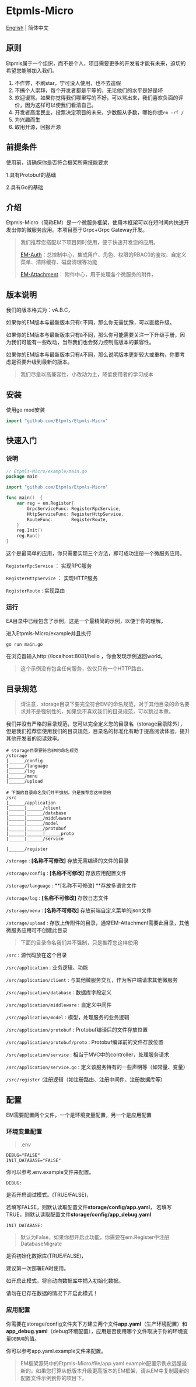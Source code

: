 # Etpmls-Micro

[English](./README.md) | 简体中文

##  原则

Etpmls属于一个组织，而不是个人，项目需要更多的开发者才能有未来，迫切的希望您能够加入我们。

1. 不作弊，不刷star，宁可没人使用，也不去造假
2. 不搞个人崇拜，每个开发者都是平等的，无论他们的水平是好是坏
3. 欢迎谩骂。如果你觉得我们哪里写的不好，可以骂出来，我们喜欢负面的评价，因为这样可以使我们看清自己。
4. 开发者高度民主，投票决定项目的未来，少数服从多数，哪怕你想`rm -rf /`
5. 为兴趣而生
6. 取用开源，回报开源

## 前提条件

使用前，请确保你是否符合框架所需技能要求

1.具有Protobuf的基础

2.具有Go的基础

## 介绍

Etpmls-Micro（简称EM）是一个微服务框架，使用本框架可以在短时间内快速开发出你的微服务应用。本项目基于Grpc+Grpc Gateway开发。

>我们推荐您搭配以下项目同时使用，便于快速开发您的应用。
>
>[EM-Auth](https://github.com/Etpmls/EM-Auth)：总控制中心，集成用户、角色、权限的RBAC0的鉴权、自定义菜单、清除缓存、磁盘清理等功能
>
>[EM-Attachment](https://github.com/Etpmls/EM-Attachment)： 附件中心，用于处理各个微服务的附件。

## 版本说明

我们的版本格式为：vA.B.C，

如果你的EM版本与最新版本只有`C`不同，那么你无需犹豫，可以直接升级。

如果你的EM版本与最新版本只有`B`不同，那么你可能需要关注一下升级手册，因为我们可能有一些改动，当然我们也会努力控制高版本的兼容性。

如果你的EM版本与最新版本只有`A`不同，那么说明版本更新较大或重构，你要考虑是否要升级到最新的版本。

> 我们尽量以高兼容性、小改动为主，降低使用者的学习成本

## 安装
使用go mod安装
```go
import "github.com/Etpmls/Etpmls-Micro"
```

## 快速入门

### 说明

```go
// Etpmls-Micro/example/main.go
package main

import "github.com/Etpmls/Etpmls-Micro"

func main()  {
	var reg = em.Register{
		GrpcServiceFunc: RegisterRpcService,
		HttpServiceFunc: RegisterHttpService,
		RouteFunc:       RegisterRoute,
	}
	reg.Init()
	reg.Run()
}
```
这个是最简单的应用，你只需要实现三个方法，即可成功注册一个微服务应用。

`RegisterRpcService` ： 实现RPC服务

`RegisterHttpService` ： 实现HTTP服务

`RegisterRoute` : 实现路由

### 运行

EA目录中已经包含了示例，这是一个最精简的示例，以便于你的理解。

进入Etpmls-Micro/example并且执行

```shell
go run main.go
```

在浏览器输入http://localhost:8081/hello ，你会发现示例返回world。

> 这个示例没有包含任何服务，仅仅只有一个HTTP路由。

## 目录规范

> 请注意，storage目录下要完全符合EM的命名规范，对于其他目录的命名要求并不是强制性的，如果您不喜欢我们的目录规范，可以跳过本章。

我们并没有严格的目录规范，您可以完全定义您的目录名（storage目录除外），但是我们推荐您使用我们的目录规范，目录名的标准化有助于提高阅读体验，提升其他开发者的阅读效率。

```
# storage目录要符合EM的命名规范
/storage
|______/config
|______/language
|______/log
|______/menu
|______/upload

# 下面的目录命名我们并不强制，只是推荐您这样使用
/src
|______/application
|______|______/client
|______|______/database
|______|______/middleware
|______|______/model
|______|______/protobuf
|______|______|______proto
|______|______/service

|______/register
```

`/storage` : **[名称不可修改]** 存放无需编译的文件的目录

`/storage/config` : **[名称不可修改]** 存放应用配置文件

`/storage/language` : **[名称不可修改] **存放多语言文件

`/storage/log` : **[名称不可修改]** 存放日志文件

`/storage/menu` : **[名称不可修改]** 存放前端自定义菜单的json文件

`/storage/upload` : 存放上传附件的目录，通常EM-Attachment需要此目录，其他微服务应用可不创建此目录

> 下面的目录命名我们并不强制，只是推荐您这样使用

`/src` : 源代码放在这个目录

`/src/application` : 业务逻辑、功能

`/src/application/client` : 与其他微服务交互，作为客户端请求其他微服务

`/src/application/database` : 数据库字段定义

`/src/application/middleware` : 自定义中间件

`/src/application/model` : 模型，处理服务的业务逻辑

`/src/application/protobuf` : Protobuf编译后的文件存放位置

`/src/application/protobuf/proto` : Protobuf编译前的文件存放位置

`/src/application/service`  : 相当于MVC中的controller，处理服务请求

`/src/application/service.go`  : 定义该服务特有的一些声明等（如常量、变量）

`/src/register` :注册逻辑（如注册路由、注册中间件、注册数据库等）

## 配置

EM需要配置两个文件，一个是环境变量配置，另一个是应用配置

### 环境变量配置

> .env

```
DEBUG="FALSE"
INIT_DATABASE="FALSE"
```

你可以参考.env.example文件来配置。

`DEBUG:`

是否开启调试模式。(TRUE/FALSE)，

若填写FALSE，则默认读取配置文件**storage/config/app.yaml**， 若填写TRUE，则默认读取配置文件**storage/config/app_debug.yaml**

`INIT_DATABASE:`

> 默认为False，如果你想开启此功能，你需要在em.Register中注册DatabaseMigrate

是否初始化数据库(TRUE/FALSE)，

建议第一次部署EA时使用。

如开启此模式，将自动向数据库中插入初始化数据。

请勿在已存在数据的情况下开启此模式！

### 应用配置

你需要在storage/config文件夹下方建立两个文件**app.yaml**（生产环境配置）和**app_debug.yaml**（debug环境配置），应用是否使用哪个文件取决于你的环境变量`DEBUG`的值。

你可以参考app.yaml.example文件来配置。

> EM框架源码中的Etpmls-Micro/file/app.yaml.example配置示例永远是最新的。如果您打算从低版本升级更高版本的EM框架，请从EM中复制最新的配置文件示例到你的项目下。
